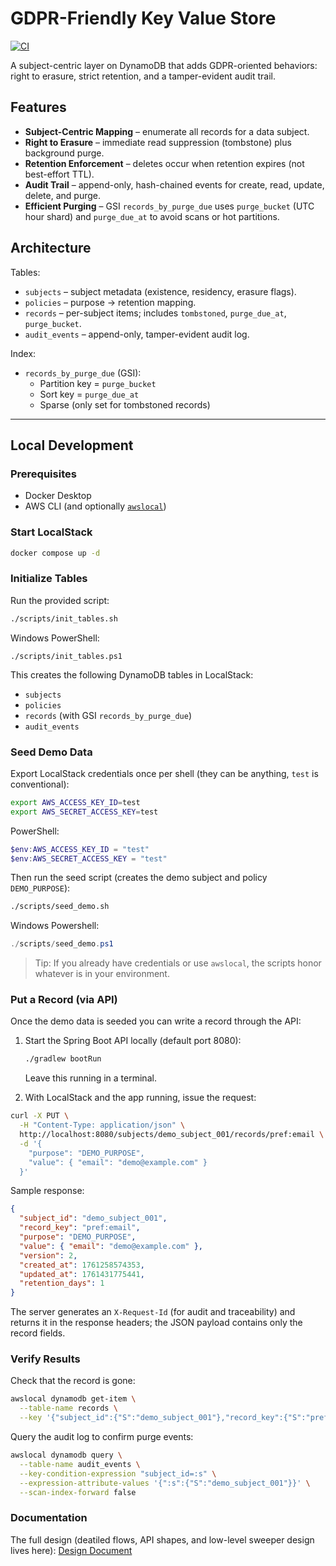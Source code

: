 # GDPR-Friendly Key Value Store

[![CI](https://github.com/jessicant/GDPR-KV/actions/workflows/ci.yml/badge.svg)](https://github.com/jessicant/GDPR-KV/actions/workflows/ci.yml)

A subject-centric layer on DynamoDB that adds GDPR-oriented behaviors: right to erasure, strict retention, and a tamper-evident audit trail.

## Features

- **Subject-Centric Mapping** – enumerate all records for a data subject.
- **Right to Erasure** – immediate read suppression (tombstone) plus background purge.
- **Retention Enforcement** – deletes occur when retention expires (not best-effort TTL).
- **Audit Trail** – append-only, hash-chained events for create, read, update, delete, and purge.
- **Efficient Purging** – GSI `records_by_purge_due` uses `purge_bucket` (UTC hour shard) and `purge_due_at` to avoid scans or hot partitions.

## Architecture

Tables:
- `subjects` – subject metadata (existence, residency, erasure flags).
- `policies` – purpose → retention mapping.
- `records` – per-subject items; includes `tombstoned`, `purge_due_at`, `purge_bucket`.
- `audit_events` – append-only, tamper-evident audit log.

Index:
- `records_by_purge_due` (GSI):
    - Partition key = `purge_bucket`
    - Sort key = `purge_due_at`
    - Sparse (only set for tombstoned records)

---

## Local Development

### Prerequisites
- Docker Desktop
- AWS CLI (and optionally [`awslocal`](https://github.com/localstack/awscli-local))

### Start LocalStack
```bash
docker compose up -d
```
### Initialize Tables
Run the provided script:
```bash
./scripts/init_tables.sh
```
Windows PowerShell:
```
./scripts/init_tables.ps1
```

This creates the following DynamoDB tables in LocalStack:
- `subjects`
- `policies`
- `records` (with GSI `records_by_purge_due`)
- `audit_events`

### Seed Demo Data
Export LocalStack credentials once per shell (they can be anything, `test` is conventional):
```bash
export AWS_ACCESS_KEY_ID=test
export AWS_SECRET_ACCESS_KEY=test
```
PowerShell:
```powershell
$env:AWS_ACCESS_KEY_ID = "test"
$env:AWS_SECRET_ACCESS_KEY = "test"
```

Then run the seed script (creates the demo subject and policy `DEMO_PURPOSE`):
```bash
./scripts/seed_demo.sh
```
Windows Powershell:
```powershell
./scripts/seed_demo.ps1
```

> Tip: If you already have credentials or use `awslocal`, the scripts honor whatever is in your environment.

### Put a Record (via API)
Once the demo data is seeded you can write a record through the API:

1. Start the Spring Boot API locally (default port 8080):
   ```bash
   ./gradlew bootRun
   ```
   Leave this running in a terminal.

2. With LocalStack and the app running, issue the request:

```bash
curl -X PUT \
  -H "Content-Type: application/json" \
  http://localhost:8080/subjects/demo_subject_001/records/pref:email \
  -d '{
    "purpose": "DEMO_PURPOSE",
    "value": { "email": "demo@example.com" }
  }'
```

Sample response:
```json
{
  "subject_id": "demo_subject_001",
  "record_key": "pref:email",
  "purpose": "DEMO_PURPOSE",
  "value": { "email": "demo@example.com" },
  "version": 2,
  "created_at": 1761258574353,
  "updated_at": 1761431775441,
  "retention_days": 1
}
```

The server generates an `X-Request-Id` (for audit and traceability) and returns it in the response headers; the JSON payload contains only the record fields.

### Verify Results
Check that the record is gone:
```bash
awslocal dynamodb get-item \
  --table-name records \
  --key '{"subject_id":{"S":"demo_subject_001"},"record_key":{"S":"pref:email"}}'
```

Query the audit log to confirm purge events:
```bash
awslocal dynamodb query \
  --table-name audit_events \
  --key-condition-expression "subject_id=:s" \
  --expression-attribute-values '{":s":{"S":"demo_subject_001"}}' \
  --scan-index-forward false
```

### Documentation
The full design (deatiled flows, API shapes, and low-level sweeper design lives here): [Design Document](./doc/design.md)

